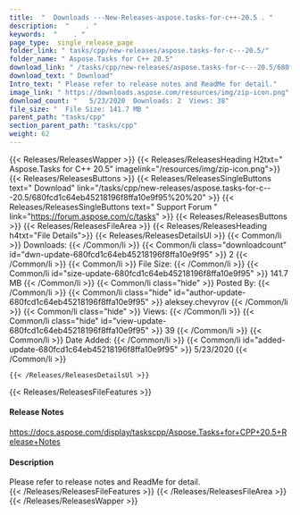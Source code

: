 ```yaml
---
title:  "  Downloads ---New-Releases-aspose.tasks-for-c++-20.5 . " 
description:  "    . " 
keywords:  "    . " 
page_type:  single_release_page
folder_link: " tasks/cpp/new-releases/aspose.tasks-for-c---20.5/"
folder_name: " Aspose.Tasks for C++ 20.5"
download_link: " /tasks/cpp/new-releases/aspose.tasks-for-c---20.5/680fcd1c64eb45218196f8ffa10e9f95"
download_text: " Download"
Intro_text: " Please refer to release notes and ReadMe for detail."
image_link: " https://downloads.aspose.com/resources/img/zip-icon.png"
download_count: "   5/23/2020  Downloads: 2  Views: 38"
file_size: "  File Size: 141.7 MB "
parent_path: "tasks/cpp"
section_parent_path: "tasks/cpp"
weight: 62 
---
```


{{< Releases/ReleasesWapper >}}
  {{< Releases/ReleasesHeading H2txt=" Aspose.Tasks for C++ 20.5" imagelink="/resources/img/zip-icon.png">}}
  {{< Releases/ReleasesButtons >}}
    {{< Releases/ReleasesSingleButtons text=" Download" link="/tasks/cpp/new-releases/aspose.tasks-for-c---20.5/680fcd1c64eb45218196f8ffa10e9f95%20%20" >}}
    {{< Releases/ReleasesSingleButtons text=" Support Forum " link="https://forum.aspose.com/c/tasks" >}}
  {{< Releases/ReleasesButtons >}}
  {{< Releases/ReleasesFileArea >}}
    {{< Releases/ReleasesHeading h4txt="File Details">}}
    {{< Releases/ReleasesDetailsUl >}}
            {{< Common/li  >}} Downloads: {{< /Common/li >}} 
      {{< Common/li class="downloadcount" id="dwn-update-680fcd1c64eb45218196f8ffa10e9f95" >}} 2 {{< /Common/li >}} 
      {{< Common/li  >}} File Size: {{< /Common/li >}} 
      {{< Common/li id="size-update-680fcd1c64eb45218196f8ffa10e9f95" >}} 141.7 MB {{< /Common/li >}} 
      {{< Common/li  class="hide" >}} Posted By: {{< /Common/li >}} 
      {{< Common/li class="hide" id="author-update-680fcd1c64eb45218196f8ffa10e9f95" >}} aleksey.chevyrov {{< /Common/li >}} 
      {{< Common/li class="hide"  >}} Views: {{< /Common/li >}} 
      {{< Common/li class="hide" id="view-update-680fcd1c64eb45218196f8ffa10e9f95" >}} 39 {{< /Common/li >}} 
      {{< Common/li  >}} Date Added: {{< /Common/li >}} 
      {{< Common/li id="added-update-680fcd1c64eb45218196f8ffa10e9f95" >}} 5/23/2020 {{< /Common/li >}} 

    {{< /Releases/ReleasesDetailsUl >}}

  {{< Releases/ReleasesFileFeatures >}}
      <h4>Release Notes</h4><div><a href="https://docs.aspose.com/display/taskscpp/Aspose.Tasks+for+CPP+20.5+Release+Notes">https://docs.aspose.com/display/taskscpp/Aspose.Tasks+for+CPP+20.5+Release+Notes</a></div><h4>Description</h4><div class="HTMLDescription">Please refer to release notes and ReadMe for detail.</div>
  {{< /Releases/ReleasesFileFeatures >}}
 {{< /Releases/ReleasesFileArea >}}
{{< /Releases/ReleasesWapper >}}



